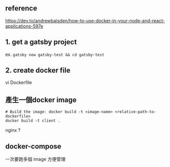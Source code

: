 ## reference
https://dev.to/andrewbaisden/how-to-use-docker-in-your-node-and-react-applications-597e

## 1. get a gatsby project
ex. `gatsby new gatsby-test && cd gatsby-test`
## 2. create docker file
vi Dockerfile


## 產生一個docker image
```
# Build the image: docker build -t <image-name> <relative-path-to-dockerfile>
docker build -t client . 
```
nginx ?

## docker-compose
一次要跑多個 image
方便管理

